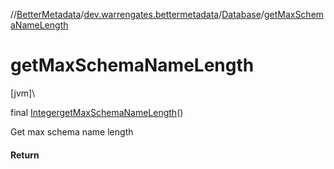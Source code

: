 //[BetterMetadata](../../../index.md)/[dev.warrengates.bettermetadata](../index.md)/[Database](index.md)/[getMaxSchemaNameLength](get-max-schema-name-length.md)

# getMaxSchemaNameLength

[jvm]\

final [Integer](https://docs.oracle.com/javase/8/docs/api/java/lang/Integer.html)[getMaxSchemaNameLength](get-max-schema-name-length.md)()

Get max schema name length

#### Return
